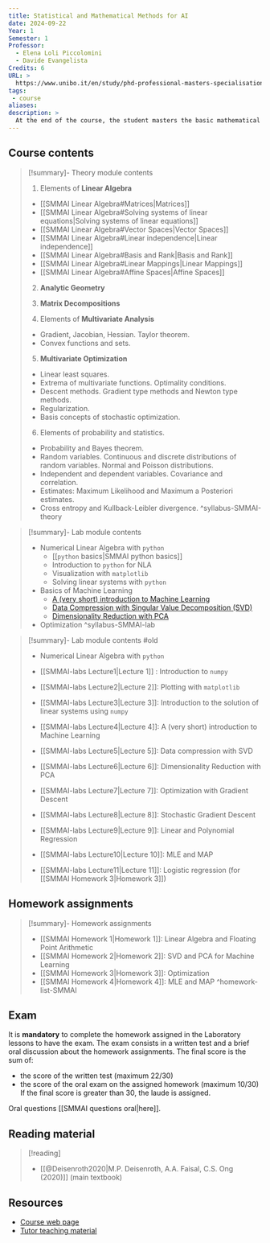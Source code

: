 ```yaml
---
title: Statistical and Mathematical Methods for AI
date: 2024-09-22
Year: 1
Semester: 1
Professor: 
  - Elena Loli Piccolomini
  - Davide Evangelista
Credits: 6
URL: >
  https://www.unibo.it/en/study/phd-professional-masters-specialisation-schools-and-other-programmes/course-unit-catalogue/course-unit/2024/446599
tags: 
 - course
aliases: 
description: >
  At the end of the course, the student masters the basic mathematical and statistical methods needed to acquire skills in artificial intelligence foundations, theory and applications.
---
```

## Course contents

>[!summary]- Theory module contents
> 1. Elements of **Linear Algebra**
> 	- [[SMMAI Linear Algebra#Matrices|Matrices]]
> 	- [[SMMAI Linear Algebra#Solving systems of linear equations|Solving systems of linear equations]]
> 	- [[SMMAI Linear Algebra#Vector Spaces|Vector Spaces]]
> 	- [[SMMAI Linear Algebra#Linear independence|Linear independence]]
> 	- [[SMMAI Linear Algebra#Basis and Rank|Basis and Rank]]
> 	- [[SMMAI Linear Algebra#Linear Mappings|Linear Mappings]]
> 	- [[SMMAI Linear Algebra#Affine Spaces|Affine Spaces]]
> 	
> 2. **Analytic Geometry**
> 3. **Matrix Decompositions**
> 	
> 4. Elements of **Multivariate Analysis** 
> 	- Gradient, Jacobian, Hessian. Taylor theorem.
> 	- Convex functions and sets.
> 	
> 5. **Multivariate Optimization**
> 	- Linear least squares.
> 	- Extrema of multivariate functions. Optimality conditions.
> 	- Descent methods. Gradient type methods and Newton type methods.
> 	- Regularization.
> 	- Basis concepts of stochastic optimization.
> 
> 6. Elements of probability and statistics.
> 	- Probability and Bayes theorem.
> 	- Random variables. Continuous and discrete distributions of random variables. Normal and Poisson distributions. 
> 	- Independent and dependent variables. Covariance and correlation.
> 	- Estimates: Maximum Likelihood and Maximum a Posteriori estimates.
> 	- Cross entropy and Kullback-Leibler divergence.
^syllabus-SMMAI-theory

>[!summary]- Lab module contents
> - Numerical Linear Algebra with `python`
> 	- [[`python` basics|SMMAI python basics]]
> 	- Introduction to `python` for NLA
> 	- Visualization with `matplotlib` 
> 	- Solving linear systems with `python`
> - Basics of Machine Learning
> 	- [A (very short) introduction to Machine Learning](https://devangelista2.github.io/statistical-mathematical-methods/ML/intro_ML.html#)
> 	- [Data Compression with Singular Value Decomposition (SVD)](https://devangelista2.github.io/statistical-mathematical-methods/ML/SVD.html)
> 	- [Dimensionality Reduction with PCA](https://devangelista2.github.io/statistical-mathematical-methods/ML/PCA.html)
> - Optimization
^syllabus-SMMAI-lab

>[!summary]- Lab module contents #old
> - Numerical Linear Algebra with `python`
> 
> - [[SMMAI-labs Lecture1|Lecture 1]] : Introduction to `numpy`
> - [[SMMAI-labs Lecture2|Lecture 2]]: Plotting with `matplotlib`
> - [[SMMAI-labs Lecture3|Lecture 3]]: Introduction to the solution of linear systems using `numpy` 
> - [[SMMAI-labs Lecture4|Lecture 4]]: A (very short) introduction to Machine Learning
> - [[SMMAI-labs Lecture5|Lecture 5]]: Data compression with SVD
> - [[SMMAI-labs Lecture6|Lecture 6]]: Dimensionality Reduction with PCA
> - [[SMMAI-labs Lecture7|Lecture 7]]: Optimization with Gradient Descent
> - [[SMMAI-labs Lecture8|Lecture 8]]: Stochastic Gradient Descent
> - [[SMMAI-labs Lecture9|Lecture 9]]: Linear and Polynomial Regression
> - [[SMMAI-labs Lecture10|Lecture 10]]: MLE and MAP
> - [[SMMAI-labs Lecture11|Lecture 11]]: Logistic regression (for [[SMMAI Homework 3|Homework 3]])

## Homework assignments

>[!summary]- Homework assignments
> - [[SMMAI Homework 1|Homework 1]]: Linear Algebra and Floating Point Arithmetic  
> - [[SMMAI Homework 2|Homework 2]]: SVD and PCA for Machine Learning
> - [[SMMAI Homework 3|Homework 3]]: Optimization
> - [[SMMAI Homework 4|Homework 4]]: MLE and MAP
^homework-list-SMMAI
## Exam

It is **mandatory** to complete the homework assigned in the Laboratory lessons to have the exam.  The exam consists in a written test and a brief oral discussion about the homework assignments.
The final score is the sum of:
- the score of the written test (maximum 22/30)
- the score of the oral exam on the assigned homework (maximum 10/30)
If the final score is greater than 30, the laude is assigned.

Oral questions [[SMMAI questions oral|here]].
## Reading material

>[!reading]
> - [[@Deisenroth2020|M.P. Deisenroth, A.A. Faisal, C.S. Ong (2020)]] (main textbook)
## Resources

- [Course web page](https://www.unibo.it/en/study/phd-professional-masters-specialisation-schools-and-other-programmes/course-unit-catalogue/course-unit/2024/446599)
- [Tutor teaching material](https://devangelista2.github.io/statistical-mathematical-methods/intro.html)

